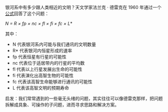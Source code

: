 银河系中有多少跟人类相近的文明？天文学家法兰克 · 德雷克在 1960 年通过一个[公式](https://zh.wikipedia.org/wiki/%E5%BE%B7%E9%9B%B7%E5%85%8B%E5%85%AC%E5%BC%8F)回答了这个问题：

**N = R* × fp × nc × fl × fi × fc × L**

其中：

- N 代表银河系内可能与我们通讯的文明数量
- R* 代表银河内恒星形成的速率
- fp 代表恒星有行星的可能性
- nc 代表位于适居带内的行星的平均数
- fl 代表以上行星发展出生命的可能性
- fi 代表演化出高智生物的可能性
- fc 代表该高智生命能够进行通讯的可能性
- L 代表该高智文明的预期寿命

启发：我们常常遇到的一些毫无头绪的问题，其实往往可以像德雷克那样，把问题拆解成具象、可操作的子问题，进而寻求思路和解决方案。